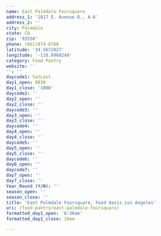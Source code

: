 ```yaml
---
name: East Palmdale Foursquare
address_1: '1817 E. Avenue Q., A-6'
address_2: ''
city: Palmdale
state: CA
zip: '93550'
phone: (661)874-8788
latitude: '34.5672827'
longitude: '-118.0960249'
category: Food Pantry
website: ''
'': ''
daycode1: SatLast
day1_open: 0830
day1_close: '1000'
daycode2: ''
day2_open: ''
day2_close: ''
daycode3: ''
day3_open: ''
day3_close: ''
daycode4: ''
day4_open: ''
day4_close: ''
daycode5: ''
day5_open: ''
day5_close: ''
daycode6: ''
day6_open: ''
daycode7: ''
day7_open: ''
day7_close: ''
Year_Round (Y/N): ''
season_open: ''
season_close: ''
title: 'East Palmdale Foursquare, Food Oasis Los Angeles'
uri: /food-pantry/east-palmdale-foursquare/
formatted_day1_open: '8:30am'
formatted_day1_close: 10am

---
```

